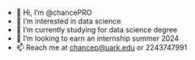 - 👋 Hi, I’m @chancePRO
- 👀 I’m interested in data science
- 🌱 I’m currently studying for data science degree
- 💞️ I’m looking to earn an internship summer 2024
- 📫 Reach me at chancep@uark.edu or 2243747991

<!---
chancePRO/chancePRO is a ✨ special ✨ repository because its `README.md` (this file) appears on your GitHub profile.
You can click the Preview link to take a look at your changes.
--->
